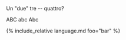 ---
---

<div style='font-feature-settings: "ornm";'>

Un "due" tre -- quattro?

</div>

<div style='font-feature-settings: "smcp";'>

ABC abc Abc
  
</div>

{% include_relative language.md foo="bar" %}
